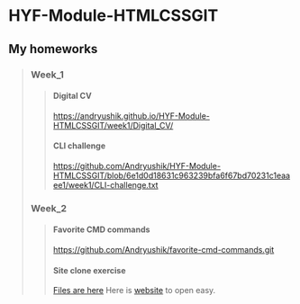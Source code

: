 # HYF-Module-HTMLCSSGIT
## My homeworks
> ### Week_1 
>> #### Digital CV 
>> https://andryushik.github.io/HYF-Module-HTMLCSSGIT/week1/Digital_CV/
>> #### CLI challenge 
>>https://github.com/Andryushik/HYF-Module-HTMLCSSGIT/blob/6e1d0d18631c963239bfa6f67bd70231c1eaaee1/week1/CLI-challenge.txt
> ### Week_2
>> #### Favorite CMD commands
>> https://github.com/Andryushik/favorite-cmd-commands.git
>> #### Site clone exercise
>> [Files are here](https://github.com/Andryushik/triodos_bank-clone.git)
>> Here is [website](https://andryushik.github.io/triodos_bank-clone/) to open easy.
